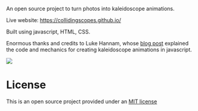 An open source project to turn photos into kaleidoscope animations.

Live website: https://collidingscopes.github.io/

Built using javascript, HTML, CSS.

Enormous thanks and credits to Luke Hannam, whose <a href="https://www.pepperoni.blog/canvas-kaleidoscope/" target="_blank" rel="noopener">blog post</a> explained the code and mechanics for creating kaleidoscope animations in javascript.

<img src="images/HKAnimation.gif">

License
=======
This is an open source project provided under an <a href="https://opensource.org/license/MIT">MIT license</a>